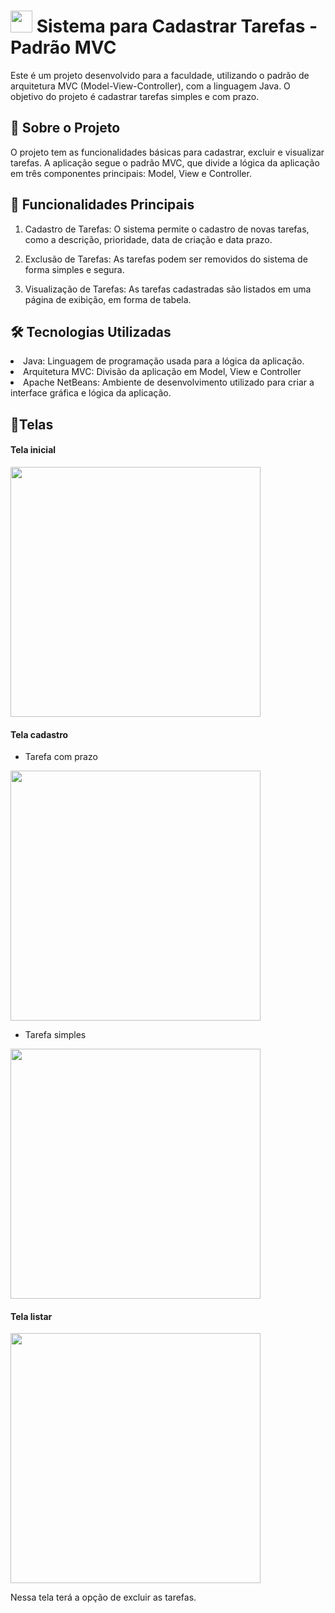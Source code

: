 <h1>
  <img src="https://github.com/user-attachments/assets/54dee1eb-311f-4e29-9f0c-a886c3777275" width="35" />
  Sistema para Cadastrar Tarefas - Padrão MVC
</h1>

Este é um projeto desenvolvido para a faculdade, utilizando o padrão de arquitetura MVC (Model-View-Controller), com a linguagem Java. O objetivo do projeto é cadastrar tarefas simples e com prazo.

## 🚀 Sobre o Projeto
O projeto tem as funcionalidades básicas para cadastrar, excluir e visualizar tarefas. A aplicação segue o padrão MVC, que divide a lógica da aplicação em três componentes principais: Model, View e Controller.
 
## 📝 Funcionalidades Principais
1. Cadastro de Tarefas:
O sistema permite o cadastro de novas tarefas, como a descrição, prioridade, data de criação e data prazo.

2. Exclusão de Tarefas:
As tarefas podem ser removidos do sistema de forma simples e segura.

3. Visualização de Tarefas:
As tarefas cadastradas são listados em uma página de exibição, em forma de tabela.

## 🛠️ Tecnologias Utilizadas
<li>Java: Linguagem de programação usada para a lógica da aplicação.
<li>Arquitetura MVC: Divisão da aplicação em Model, View e Controller
<li>Apache NetBeans: Ambiente de desenvolvimento utilizado para criar a interface gráfica e lógica da aplicação.</li>

 ## 📸Telas
 #### Tela inicial
  <img src="https://github.com/user-attachments/assets/a6bafdb4-772b-4595-90cb-0cc0adb72cbd" width="400" />
  
 #### Tela cadastro
* Tarefa com prazo
<img src="https://github.com/user-attachments/assets/3a9af614-fd0b-4400-a3cb-8fa66064e7b5" width="400" />

* Tarefa simples
 <img src="https://github.com/user-attachments/assets/c39ceff1-c5b8-41e2-b7ec-6e71710dc06e" width="400" />

 #### Tela listar
  <img src="https://github.com/user-attachments/assets/bb3a24b6-f34a-4838-a5f8-122dee99f275" width="400" />

<p>Nessa tela terá a opção de excluir as tarefas.</p>




